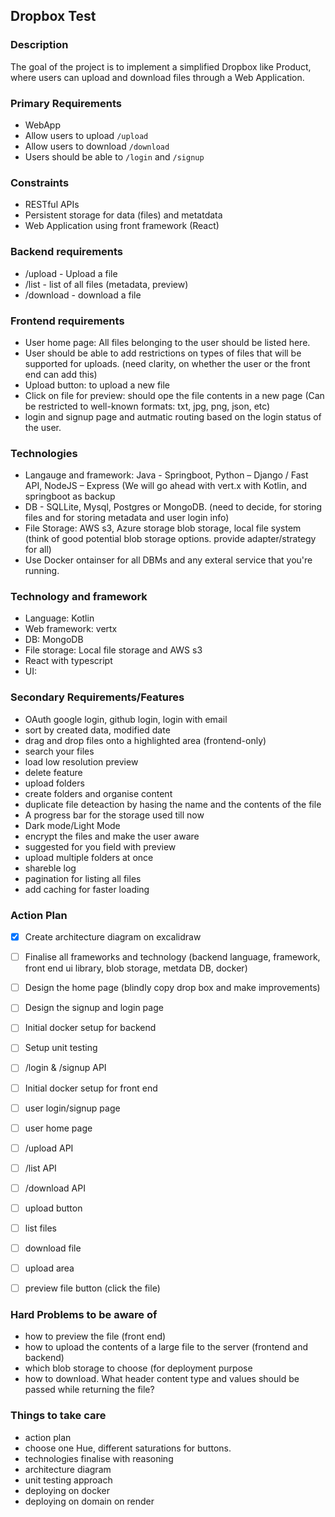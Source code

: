 ## Dropbox Test

### Description
The goal of the project is to implement a simplified Dropbox like Product, where users
can upload and download files through a Web Application.

### Primary Requirements 
- WebApp
- Allow users to upload ```/upload```
- Allow users to download ```/download```
- Users should be able to ```/login``` and ```/signup```

### Constraints
- RESTful APIs
- Persistent storage for data (files) and metatdata
- Web Application using front framework (React)

### Backend requirements
- /upload - Upload a file
- /list - list of all files (metadata, preview)
- /download - download a file

### Frontend requirements
- User home page: All files belonging to the user should be listed here.
- User should be able to add restrictions on types of files that will be supported for uploads. (need clarity, on whether the user or the front end can add this)
- Upload button: to upload a new file
- Click on file for preview: should ope the file contents in a new page (Can be restricted to well-known formats: txt, jpg, png, json, etc)
- login and signup page and autmatic routing based on the login status of the user.
  
### Technologies
- Langauge and framework: Java - Springboot, Python – Django / Fast API, NodeJS – Express (We will go ahead with vert.x with Kotlin, and springboot as backup
- DB - SQLLite, Mysql, Postgres or MongoDB. (need to decide, for storing files and for storing metadata and user login info)
- File Storage: AWS s3, Azure storage blob storage, local file system (think of good potential blob storage options. provide adapter/strategy for all)
- Use Docker ontainser for all DBMs and any exteral service that you're running.

### Technology and framework
- Language: Kotlin
- Web framework: vertx
- DB: MongoDB
- File storage: Local file storage and AWS s3
- React with typescript
- UI: 

### Secondary Requirements/Features
- OAuth google login, github login, login with email
- sort by created data, modified date
- drag and drop files onto a highlighted area (frontend-only)
- search your files
- load low resolution preview
- delete feature
- upload folders
- create folders and organise content
- duplicate file deteaction by hasing the name and the contents of the file
- A progress bar for the storage used till now
- Dark mode/Light Mode
- encrypt the files and make the user aware
- suggested for you field with preview
- upload multiple folders at once
- shareble log
- pagination for listing all files
- add caching for faster loading

### Action Plan
- [x] Create architecture diagram on excalidraw
- [ ] Finalise all frameworks and technology (backend language, framework, front end ui library, blob storage, metdata DB, docker)
- [ ] Design the home page (blindly copy drop box and make improvements)
- [ ] Design the signup and login page
- [ ] Initial docker setup for backend
- [ ] Setup unit testing
- [ ] /login & /signup API
- [ ] Initial docker setup for front end
- [ ] user login/signup page
- [ ] user home page
- [ ] /upload API
- [ ] /list API
- [ ] /download API
- [ ] upload button
- [ ] list files
- [ ] download file
- [ ] upload area
- [ ] preview file button (click the file)


### Hard Problems to be aware of
- how to preview the file (front end)
- how to upload the contents of a large file to the server (frontend and backend)
- which blob storage to choose (for deployment purpose
- how to download. What header content type and values should be passed while returning the file?

### Things to take care
- ⁠action plan
- choose one Hue, different saturations for buttons.
- ⁠technologies finalise with reasoning
- ⁠⁠architecture diagram
- ⁠⁠unit testing approach
- ⁠⁠deploying on docker
- ⁠⁠deploying on domain on render



